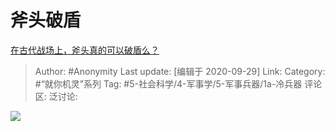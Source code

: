 # 斧头破盾
[在古代战场上，斧头真的可以破盾么？](https://www.zhihu.com/question/413575737/answer/1499690014)

> Author: #Anonymity
> Last update: [编辑于 2020-09-29]
> Link:
> Category: #“就你机灵”系列
> Tag: #5-社会科学/4-军事学/5-军事兵器/1a-冷兵器 
> 评论区:
> 泛讨论:

![](https://pic2.zhimg.com/50/v2-f9d3dc83483f3e95c5c7759f53d890c1_hd.jpg?source=1940ef5c)
